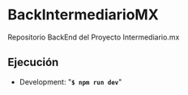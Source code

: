# BackIntermediarioMX

Repositorio BackEnd del Proyecto Intermediario.mx

## Ejecución

- Development:  "__```$ npm run dev```__"